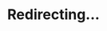 ---
title: Redirecting...
layout: redirect
sitemap: false
permalink: /results/United_Arab_Emirates
redirect_to: /results/ARE/
---